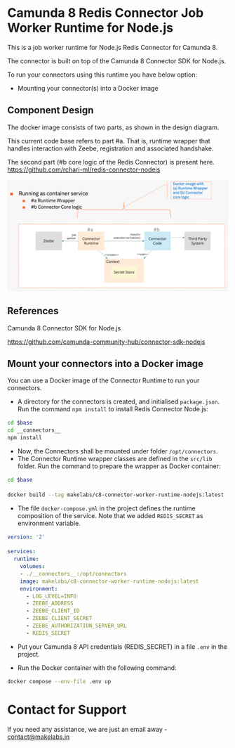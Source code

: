 # Camunda 8 Redis Connector Job Worker Runtime for Node.js

This is a job worker runtime for Node.js Redis Connector for Camunda 8. 

The connector is built on top of the Camunda 8 Connector SDK for Node.js.

To run your connectors using this runtime you have below option: 

* Mounting your connector(s) into a Docker image

## Component Design

The docker image consists of two parts, as shown in the design diagram.

This current code base refers to part #a. That is, runtime wrapper that handles interaction with Zeebe, registration and associated handshake.

The second part (#b core logic of the Redis Connector) is present here. https://github.com/rchari-ml/redis-connector-nodejs

![alt text](image.png)

## References

Camunda 8 Connector SDK for Node.js

https://github.com/camunda-community-hub/connector-sdk-nodejs


## Mount your connectors into a Docker image

You can use a Docker image of the Connector Runtime to run your connectors. 

- A directory for the connectors is created, and initialised `package.json`. Run the command `npm install` to install Redis Connector Node.js:

```bash
cd $base
cd __connectors__
npm install
```

- Now, the Connectors shall be mounted under folder `/opt/connectors`. 
- The Connector Runtime wrapper classes are defined in the `src/lib` folder. Run the command to prepare the wrapper as Docker container:


```bash
cd $base

docker build --tag makelabs/c8-connector-worker-runtime-nodejs:latest .
```

- The file `docker-compose.yml` in the project defines the runtime composition of the service. Note that we added `REDIS_SECRET` as environment variable.

```yml
version: '2'

services:
  runtime:
    volumes:
    - ./__connectors__:/opt/connectors
    image: makelabs/c8-connector-worker-runtime-nodejs:latest
    environment:
      - LOG_LEVEL=INFO
      - ZEEBE_ADDRESS
      - ZEEBE_CLIENT_ID
      - ZEEBE_CLIENT_SECRET
      - ZEEBE_AUTHORIZATION_SERVER_URL
      - REDIS_SECRET
```

- Put your Camunda 8 API credentials (REDIS_SECRET) in a file `.env` in the project.

- Run the Docker container with the following command:

```bash
docker compose --env-file .env up
```

# Contact for Support
If you need any assistance, we are just an email away - contact@makelabs.in
